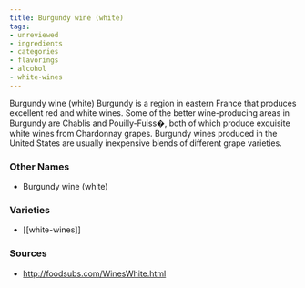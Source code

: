 ```yaml
---
title: Burgundy wine (white)
tags:
- unreviewed
- ingredients
- categories
- flavorings
- alcohol
- white-wines
---
```

Burgundy wine (white) Burgundy is a region in eastern France that produces excellent red and white wines. Some of the better wine-producing areas in Burgundy are Chablis and Pouilly-Fuiss�, both of which produce exquisite white wines from Chardonnay grapes. Burgundy wines produced in the United States are usually inexpensive blends of different grape varieties.

### Other Names

* Burgundy wine (white)

### Varieties

* [[white-wines]]

### Sources
* http://foodsubs.com/WinesWhite.html

